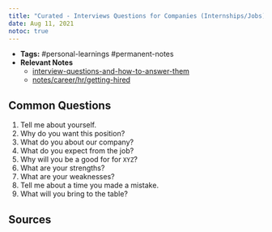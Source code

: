 ```yaml
---
title: "Curated - Interviews Questions for Companies (Internships/Jobs)"
date: Aug 11, 2021
notoc: true
---
```


- **Tags:** #personal-learnings #permanent-notes 
- **Relevant Notes**
	- [interview-questions-and-how-to-answer-them](notes/skills/hr/interview-questions-and-how-to-answer-them.md)
	- [notes/career/hr/getting-hired](notes/career/hr/getting-hired)


## Common Questions
1. Tell me about yourself.
2. Why do you want this position?
3. What do you about our company?
4. What do you expect from the job?
5. Why will you be a good for for `XYZ`?
6. What are your strengths?
7. What are your weaknesses?
8. Tell me about a time you made a mistake.
9. What will you bring to the table?

## Sources